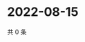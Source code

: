 # 2022-08-15

共 0 条

<!-- BEGIN WEIBO -->
<!-- 最后更新时间 Mon Aug 15 2022 23:01:33 GMT+0800 (China Standard Time) -->

<!-- END WEIBO -->
